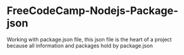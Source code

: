 # FreeCodeCamp-Nodejs-Package-json
Working with package.json file, this json file is the heart of a project because all information and packages hold by package.json
